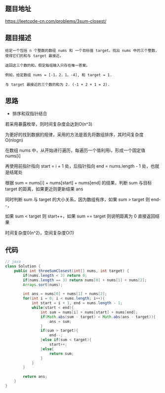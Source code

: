 ## 题目地址
https://leetcode-cn.com/problems/3sum-closest/

## 题目描述
```
给定一个包括 n 个整数的数组 nums 和 一个目标值 target。找出 nums 中的三个整数，使得它们的和与 target 最接近。

返回这三个数的和。假定每组输入只存在唯一答案。

例如，给定数组 nums = [-1，2，1，-4], 和 target = 1.

与 target 最接近的三个数的和为 2. (-1 + 2 + 1 = 2).

```

## 思路

- 排序和双指针结合

若采用暴露枚举，则时间复杂度会达到O(n^3)

为更好的找到数据的规律，采用的方法是首先将数组排序，其时间复杂度O(nlogn)

在数组 nums 中，从开始进行遍历，每遍历一个值利用i，形成一个固定值 nums[i]

再使用前指针指向 start = i + 1 处，后指针指向 end = nums.length - 1 处，也就是结尾处

根据 sum = nums[i] + nums[start] + nums[end] 的结果，判断 sum 与目标 target 的距离，如果更近则更新结果 ans

同时判断 sum 与 target 的大小关系，因为数组有序，如果 sum > target 则 end--，

如果 sum < target 则 start++，如果 sum == target 则说明距离为 0 直接返回结果

时间复杂度0(n^2)，空间复杂度O(1)

## 代码
```java
// java
class Solution {
    public int threeSumClosest(int[] nums, int target) {
        if(nums.length < 3) return 0;
        if(nums.length == 3) return nums[0] + nums[1] + nums[2];
        Arrays.sort(nums);
        
        int ans = nums[0] + nums[1] + nums[2];
        for(int i = 0; i < nums.length; i++){
            int start = i + 1, end = nums.length - 1;
            while(start < end){
                int sum = nums[i] + nums[start] + nums[end];
                if(Math.abs(sum - target) < Math.abs(ans - target)){
                    ans = sum;
                }
                if(sum > target){
                    end--;
                }else if(sum < target){
                    start++;
                }else{
                    return sum;
                }
            }
        }
        
        return ans;
    }
}
```
